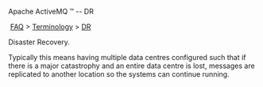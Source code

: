 Apache ActiveMQ ™ -- DR 

 [FAQ](/FAQ/index.md) > [Terminology](../../FAQ/terminology.md) > [DR](../../FAQ/Terminology/dr.md)


Disaster Recovery.

Typically this means having multiple data centres configured such that if there is a major catastrophy and an entire data centre is lost, messages are replicated to another location so the systems can continue running.


